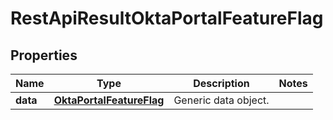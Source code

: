 
# RestApiResultOktaPortalFeatureFlag

## Properties
Name | Type | Description | Notes
------------ | ------------- | ------------- | -------------
**data** | [**OktaPortalFeatureFlag**](OktaPortalFeatureFlag.md) | Generic data object. | 



